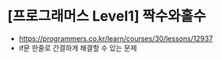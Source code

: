 # [프로그래머스 Level1] 짝수와홀수
- https://programmers.co.kr/learn/courses/30/lessons/12937
- if문 한줄로 간결하게 해결할 수 있는 문제